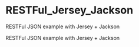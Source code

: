 # RESTFul_Jersey_Jackson
RESTFul JSON example with Jersey + Jackson


RESTFul JSON example with Jersey + Jackson
